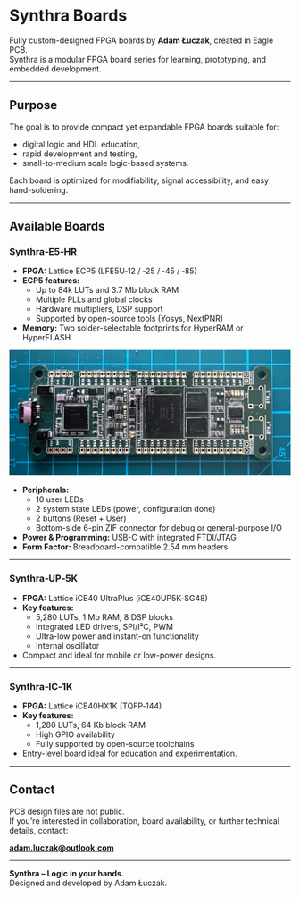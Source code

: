 # Synthra Boards

Fully custom-designed FPGA boards by **Adam Łuczak**, created in Eagle PCB.  
Synthra is a modular FPGA board series for learning, prototyping, and embedded development.

---

## Purpose

The goal is to provide compact yet expandable FPGA boards suitable for:

- digital logic and HDL education,
- rapid development and testing,
- small-to-medium scale logic-based systems.

Each board is optimized for modifiability, signal accessibility, and easy hand-soldering.

---

## Available Boards

### Synthra‑E5‑HR

- **FPGA:** Lattice ECP5 (LFE5U‑12 / ‑25 / ‑45 / ‑85)
- **ECP5 features:**
  - Up to 84k LUTs and 3.7 Mb block RAM
  - Multiple PLLs and global clocks
  - Hardware multipliers, DSP support
  - Supported by open-source tools (Yosys, NextPNR)
- **Memory:** Two solder-selectable footprints for HyperRAM or HyperFLASH

![Synthra‑E5‑HR](./SYNTHRA-E5-HR.JPG)

- **Peripherals:**
  - 10 user LEDs
  - 2 system state LEDs (power, configuration done)
  - 2 buttons (Reset + User)
  - Bottom-side 6-pin ZIF connector for debug or general-purpose I/O
- **Power & Programming:** USB-C with integrated FTDI/JTAG
- **Form Factor:** Breadboard-compatible 2.54 mm headers

---

### Synthra‑UP‑5K

- **FPGA:** Lattice iCE40 UltraPlus (iCE40UP5K‑SG48)
- **Key features:**
  - 5,280 LUTs, 1 Mb RAM, 8 DSP blocks
  - Integrated LED drivers, SPI/I²C, PWM
  - Ultra-low power and instant-on functionality
  - Internal oscillator
- Compact and ideal for mobile or low-power designs.

---

### Synthra‑IC‑1K

- **FPGA:** Lattice iCE40HX1K (TQFP‑144)
- **Key features:**
  - 1,280 LUTs, 64 Kb block RAM
  - High GPIO availability
  - Fully supported by open-source toolchains
- Entry-level board ideal for education and experimentation.

---

## Contact

PCB design files are not public.  
If you're interested in collaboration, board availability, or further technical details, contact:

**adam.luczak@outlook.com**

---

**Synthra – Logic in your hands.**  
Designed and developed by Adam Łuczak.
